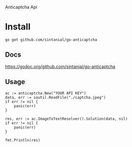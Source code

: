Anticaptcha Api

# Install 
`go get github.com/sintanial/go-anticaptcha`

## Docs 
https://godoc.org/github.com/sintanial/go-anticaptcha

## Usage 

```golang
ac := anticaptcha.New("YOUR API KEY")
data, err := ioutil.ReadFile("./captcha.jpeg")
if err != nil {
    panic(err)
}

res, err := ac.ImageToTextResolver().Solution(data, nil)
if err != nil {
    panic(err)
}

fmt.Println(res)
```